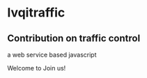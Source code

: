 # lvqitraffic
<h2>Contribution on traffic control</h2>
a web service based javascript

Welcome to Join us!

